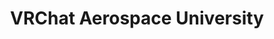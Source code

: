 ---
layout: home

title: VRChat Aerospace University
titleTemplate: V320neo

hero:
  name: V320neo
  text: Another VRChat Airliner
  tagline: Powerd By SaccFlightAndVehicles, Simple simulation of A320neo.
  actions:
    - theme: brand
      text: Learn More
      link: /en/v320neo/introduce.md

features:
  - icon:
      src: /SFLogo.webp
    title: Powerd By SaccFlightAndVehicles
    details: A Flight and Vehicels Simulation system developed by Sacchan and VRChat Flight Community. Heavily used by the VRChat Worlds Community.
  - icon: ✨
    title: Simulation of Real Aircraft Systems
    details: V320neo has the simulation of some Real A320neo aircraft systems. Like instruments, ECAM... We will add more in the future.
  - icon: 📣
    title: Free and Open-Source
    details: V320neo developed by VAU and contributor. You can find out the source code of V320neo in our Github Repo.
---